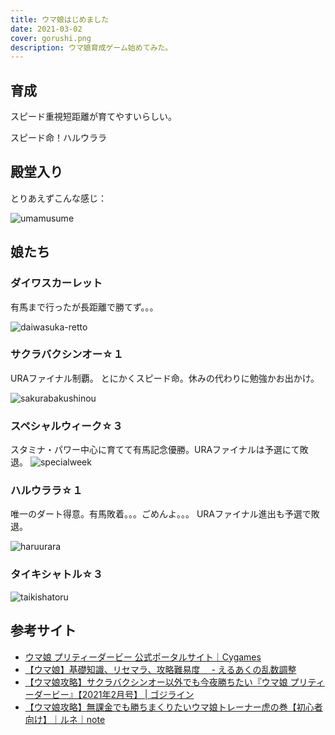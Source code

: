 ```yaml
---
title: ウマ娘はじめました
date: 2021-03-02
cover: gorushi.png
description: ウマ娘育成ゲーム始めてみた。
---
```


## 育成
スピード重視短距離が育てやすいらしい。

<Alert severity="info">スピード命！ハルウララ</Alert>

## 殿堂入り
とりあえずこんな感じ：

![umamusume](./umamusume.png)

## 娘たち

### ダイワスカーレット
有馬まで行ったが長距離で勝てず。。。

![daiwasuka-retto](./daiwa-sukaretto.jpg)

### サクラバクシンオー☆１
URAファイナル制覇。
とにかくスピード命。休みの代わりに勉強かお出かけ。

![sakurabakushinou](./sakurabakushinou.png)

### スペシャルウィーク☆３
スタミナ・パワー中心に育てて有馬記念優勝。URAファイナルは予選にて敗退。
![specialweek](./specialweek.png)


### ハルウララ☆１
唯一のダート得意。有馬敗着。。。ごめんよ。。。
URAファイナル進出も予選で敗退。

![haruurara](./haruurara.jpg)

### タイキシャトル☆３

![taikishatoru](./taikishatoru.png)


## 参考サイト

- [ウマ娘 プリティーダービー 公式ポータルサイト｜Cygames](https://umamusume.jp/)
- [【ウマ娘】基礎知識、リセマラ、攻略難易度　 \- えるあくの乱数調整](https://eruakudiary.hatenablog.com/entry/2021/02/27/220827)
- [【ウマ娘攻略】サクラバクシンオー以外でも今夜勝ちたい『ウマ娘 プリティーダービー』【2021年2月号】 \| ゴジライン](https://goziline.com/archives/43607)
- [【ウマ娘攻略】無課金でも勝ちまくりたいウマ娘トレーナー虎の巻【初心者向け】｜ルネ｜note](https://note.com/renekuroi/n/nfcec96121b63)

